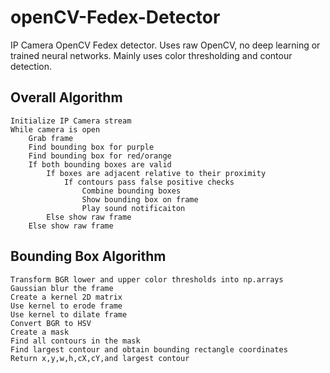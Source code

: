 # openCV-Fedex-Detector

IP Camera OpenCV Fedex detector. Uses raw OpenCV, no deep learning or trained neural networks. Mainly uses color thresholding and contour detection. 

## Overall Algorithm 
```
Initialize IP Camera stream
While camera is open
    Grab frame
    Find bounding box for purple
    Find bounding box for red/orange
    If both bounding boxes are valid
        If boxes are adjacent relative to their proximity 
            If contours pass false positive checks
                Combine bounding boxes
                Show bounding box on frame
                Play sound notificaiton
        Else show raw frame
    Else show raw frame
```

## Bounding Box Algorithm
```
Transform BGR lower and upper color thresholds into np.arrays
Gaussian blur the frame
Create a kernel 2D matrix
Use kernel to erode frame
Use kernel to dilate frame
Convert BGR to HSV
Create a mask
Find all contours in the mask
Find largest contour and obtain bounding rectangle coordinates
Return x,y,w,h,cX,cY,and largest contour
```

